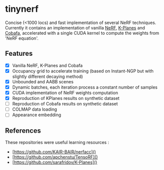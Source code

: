 # tinynerf

Concise (<1000 locs) and fast implementation of several NeRF techniques. Currently it contains an implementation of vanilla [NeRF](https://arxiv.org/abs/2003.08934), [K-Planes](https://arxiv.org/abs/2301.10241) and [Cobafa](https://arxiv.org/abs/2302.01226), accelerated with a single CUDA kernel to compute the weights from 'NeRF equation'.

[](https://user-images.githubusercontent.com/53355258/227556618-2e01b870-4191-4323-b254-c13c01c428db.mp4)

## Features

- [x] Vanilla NeRF, K-Planes and Cobafa
- [x] Occupancy grid to accelerate training (based on Instant-NGP but with slightly different decaying method)
- [x] Unbounded and AABB scenes
- [x] Dynamic batches, each iteration process a constant number of samples
- [x] CUDA implementation of NeRF weights computation
- [x] Reproduction of KPlanes results on synthetic dataset
- [ ] Reproduction of Cobafa results on synthetic dataset
- [ ] COLMAP data loading
- [ ] Appearance embedding

## References

These repositories were useful learning resources :
- [https://github.com/KAIR-BAIR/nerfacc]()
- [https://github.com/apchenstu/TensoRF]()
- [https://github.com/sarafridov/K-Planes]()
